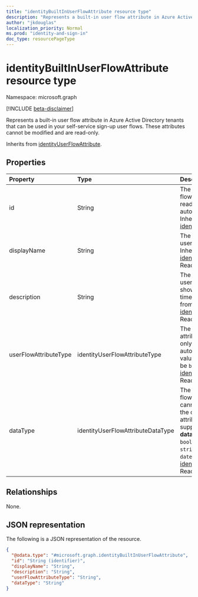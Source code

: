 ```yaml
---
title: "identityBuiltInUserFlowAttribute resource type"
description: "Represents a built-in user flow attribute in Azure Active Directory tenants that can be used in your self-service sign up user flows. These attributes cannot be modified and are read-only."
author: "jkdouglas"
localization_priority: Normal
ms.prod: "identity-and-sign-in"
doc_type: resourcePageType
---
```


# identityBuiltInUserFlowAttribute resource type

Namespace: microsoft.graph

[!INCLUDE [beta-disclaimer](../../includes/beta-disclaimer.md)]

Represents a built-in user flow attribute in Azure Active Directory tenants that can be used in your self-service sign-up user flows. These attributes cannot be modified and are read-only.

Inherits from [identityUserFlowAttribute](../resources/identityuserflowattribute.md).

## Properties

|Property|Type|Description|
|:---|:---|:---|
|id|String|The identifier of the user flow attribute. This is a read-only attribute that is automatically created. Inherited from [identityUserFlowAttribute](../resources/identityuserflowattribute.md)|
|displayName|String|The display name of the user flow attribute. Inherited from [identityUserFlowAttribute](../resources/identityuserflowattribute.md). Read-only.|
|description|String|The description of the user flow attribute that's shown to the user at the time of sign-up. Inherited from [identityUserFlowAttribute](../resources/identityuserflowattribute.md). Read-only.|
|userFlowAttributeType|identityUserFlowAttributeType|The type of the user flow attribute. This is a read-only attribute that is automatically set. The value for this property will be `builtIn`. Inherited from [identityUserFlowAttribute](../resources/identityuserflowattribute.md). Read-only.|
|dataType|identityUserFlowAttributeDataType|The data type of the user flow attribute. This cannot be modified after the custom user flow attribute is created. The supported values for **dataType** are: `string` , `boolean` , `int64` , `stringCollection` , `dateTime`. Inherited from [identityUserFlowAttribute](../resources/identityuserflowattribute.md). Read-only.|

## Relationships

None.

## JSON representation

The following is a JSON representation of the resource.
<!-- {
  "blockType": "resource",
  "keyProperty": "id",
  "@odata.type": "microsoft.graph.identityBuiltInUserFlowAttribute",
  "baseType": "microsoft.graph.identityUserFlowAttribute",
  "openType": false
}
-->

``` json
{
  "@odata.type": "#microsoft.graph.identityBuiltInUserFlowAttribute",
  "id": "String (identifier)",
  "displayName": "String",
  "description": "String",
  "userFlowAttributeType": "String",
  "dataType": "String"
}
```
